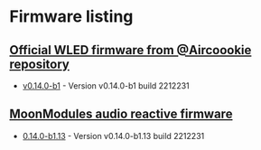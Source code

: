 # Firmware listing

## <a href=https://github.com/Aircoookie/WLED>Official WLED firmware from @Aircoookie repository</a>

- [v0.14.0-b1](https://github.com/srg74/ESP32-mini-SerKo/tree/main/Firmware/WLED/) - Version v0.14.0-b1 build 2212231

## <a href=https://github.com/MoonModules/WLED>MoonModules audio reactive firmware</a>

- [0.14.0-b1.13](https://github.com/srg74/ESP32-mini-SerKo/tree/main/Firmware/WLEDMM/) - Version v0.14.0-b1.13 build 2212231
